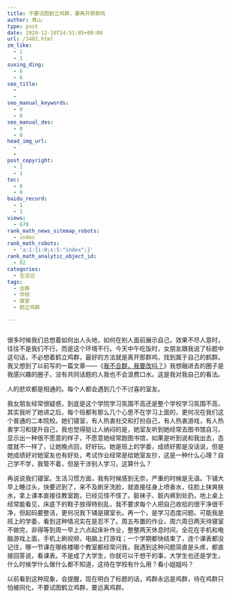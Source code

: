 ```yaml
---
title: 不要试图鹤立鸡群，要离开那群鸡
author: 青山
type: post
date: 2020-12-10T14:51:05+00:00
url: /3402.html
zm_like:
  - 1
  - 1
suxing_ding:
  - 6
  - 6
seo_title:
  - 
  - 
seo_manual_keywords:
  - 0
  - 0
seo_manual_des:
  - 0
  - 0
head_img_url:
  - 
  - 
post_copyright:
  - 1
  - 1
toc:
  - 0
  - 0
baidu_record:
  - 1
  - 1
views:
  - 678
rank_math_news_sitemap_robots:
  - index
rank_math_robots:
  - 'a:1:{i:0;s:5:"index";}'
rank_math_analytic_object_id:
  - 82
categories:
  - 生活记
tags:
  - 合群
  - 学校
  - 寝室
  - 鹤立鸡群

---
```

<div class="wp-block-image">
  <figure class="aligncenter size-large"><a href="https://rmt.dogedoge.com/fetch/lucy/storage/heliji.jpg" loading="lazy" rel="sponsored" data-fancybox="gallery"><img decoding="async" src="https://rmt.dogedoge.com/fetch/lucy/storage/heliji.jpg" alt=""/ alt="不要试图鹤立鸡群，要离开那群鸡 - 第1张图片" title="不要试图鹤立鸡群，要离开那群鸡 - 第1张图片 | 印记" ></a></figure>
</div>

很多时候我们总想着如何出人头地，如何在别人面前展示自己，效果不尽人意时，往往不是我们不行，而是这个环境不行。今天中午吃饭时，女朋友跟我说了标题中这句话，不必想着鹤立鸡群，最好的方法就是离开那群鸡，找到属于自己的鹤群。我又想到了以前写的一篇文章——《[我不合群，我要改吗？][1]》我想融进去的圈子是我感兴趣的圈子，没有共同话题的人我也不会浪费口水。这是我对我自己的看法。

人的悲欢都是相通的。每个人都会遇到几个不讨喜的室友。

我女朋友经常很疑惑，到底是这个学院学习氛围不高还是整个学校学习氛围不高，其实我听了她讲之后，每个班都有那么几个心思不在学习上面的，更何况在我们这个普通的二本院校。她们寝室，有人热衷社交和打扮自己，有人热衷游戏，有人热衷学习和提升自己，我也觉得挺让人纳闷的是，她室友听到她经常去图书馆自习，显示出一种很不愿意的样子，不愿意她经常跑图书馆，如果是听到说和我出去，态度就不一样了，让她晚点回，好好玩。她是班上的学委，成绩好那是没话说，但是她成绩好对她室友也有好处，考试作业经常是给她室友抄，这是一种什么心理？自己学不学，我管不着，但是干涉别人学习，这算什么？

再说说我们寝室。生活习惯方面，我有时候感到无奈，严重的时候是无语。下铺大早上睡过头，快要迟到了，来不及刷牙洗脸，就直接往身上喷香水，往脸上抹爽肤水，拿上课本直接往教室跑，已经见怪不怪了。脏袜子、脏内裤到处扔，地上桌上经常能看见，床底下的鞋子放得特别乱，我不要求每个人把自己收拾的很干净很干净，但起码要整洁，更何况我下铺是寝室长。再一个，是学习态度问题。可能我是班上的学委，看到这种情况实在是忍不了。周五布置的作业，周六周日两天待寝室不做完，非得等到周一早上六点起床补作业，整整两天休息时间，全花在手机和电脑游戏上面，手机上刷视频，电脑上打游戏；一个学期都快结束了，连个课表都没记住，哪一节课在哪栋楼哪个教室都经常问我，我遇到这种问题简直是头疼，都直接回答说，看课表。不是成了大学生，你就可以干想干的事，大学生也还是学生，什么时候学什么做什么都不知道，这待在学校有什么用？看小姐姐吗？

以前看到这种现象，会提醒，现在明白了标题的话，鸡群永远是鸡群，待在鸡群只怕被同化，不要试图鹤立鸡群，要远离鸡群。

 [1]: http://yinji.org/1745.html
